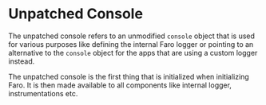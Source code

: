 # Unpatched Console

The unpatched console refers to an unmodified `console` object that is used for various purposes like defining the
internal Faro logger or pointing to an alternative to the `console` object for the apps that are using a custom logger
instead.

The unpatched console is the first thing that is initialized when initializing Faro. It is then made available to all
components like internal logger, instrumentations etc.
